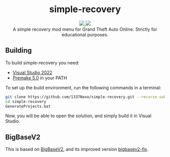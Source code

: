 <h1 align="center">simple-recovery</h1>
<p align="center">
  <a href="https://github.com/1337Nexo/simple-recovery/blob/main/LICENSE">
    <img src="https://img.shields.io/github/license/1337Nexo/simple-recovery.svg?style=flat-square"/>
   </a>
  <a href="https://github.com/1337Nexo/simple-recovery/actions">
      <img src="https://img.shields.io/github/workflow/status/1337Nexo/simple-recovery/CI/main?style=flat-square"/>
   </a>
  <br>
  A simple recovery mod menu for Grand Theft Auto Online.
  Strictly for educational purposes.
</p>

## Building
To build simple-recovery you need:
* [Visual Studio 2022](https://visualstudio.microsoft.com/vs/)
* [Premake 5.0](https://premake.github.io/download) in your PATH

To set up the build environment, run the following commands in a terminal:
```bash
git clone https://github.com/1337Nexo/simple-recovery.git --recurse-submodules
cd simple-recovery
GenerateProjects.bat
```
Now, you will be able to open the solution, and simply build it in Visual Studio.

## BigBaseV2
This is based on [BigBaseV2](https://github.com/Pocakking/BigBaseV2), and its improved version [bigbasev2-fix](https://bitbucket.org/gir489/bigbasev2-fix).
